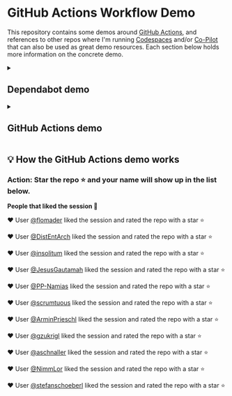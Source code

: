 # GitHub Actions Workflow Demo

This repository contains some demos around [GitHub Actions](https://docs.github.com/en/actions), and references to other repos where I'm running [Codespaces](https://github.com/features/codespaces) and/or [Co-Pilot](https://github.com/features/copilot) that can also be used as great demo resources. Each section below holds more information on the concrete demo.

<details>
<summary><h2>Dependabot demo</h2></summary>

### How to activate

settings -> security and analysis -> enable version updates

### How to add dependabot

To get started with Dependabot version updates, you'll need to specify which  package ecosystems to update and where the package manifests are located.  Please see the documentation for all configuration options:
https://docs.github.com/github/administering-a-repository/configuration-options-for-dependency-updates

```
version: 2
updates:
  - package-ecosystem: "github actions" # See documentation for possible values
    directory: "/" # Location of package manifests
    schedule:
      interval: "weekly"
```

</details>

<!--
<details>
<summary><h2>Codespaces demo</h2></summary>


we are going to use my personal demo repository 
https://github.com/jetzlstorfer/plattentests-go

1. go build
2. make run 
3. make run-function

</details>

<details>
<summary><h2>Co-pilot demo</h2></summary>

https://github.com/jetzlstorfer/plattentests-go 

in golang

e.g. adding functions to calculate prime numbers or to print text in a specific color

</details>
-->

<details>
<summary><h2>GitHub Actions demo</h2></summary>

The idea of the workflow with GitHub Actions is to automatically add a new entry to the list below when someone stars the repo.

The workflow file can be found in `.github/workflows/ratings.yml`. 

![permissions](./assets/actions-permissions.png)

</details>

## 💡 How the GitHub Actions demo works 

### Action: Star the repo ⭐ and your name will show up in the list below.

**People that liked the session 🥳**


❤️ User [@flomader](https://github.com/flomader) liked the session and rated the repo with a star ⭐

❤️ User [@DistEntArch](https://github.com/DistEntArch) liked the session and rated the repo with a star ⭐

❤️ User [@insolitum](https://github.com/insolitum) liked the session and rated the repo with a star ⭐

❤️ User [@JesusGautamah](https://github.com/JesusGautamah) liked the session and rated the repo with a star ⭐

❤️ User [@PP-Namias](https://github.com/PP-Namias) liked the session and rated the repo with a star ⭐

❤️ User [@scrumtuous](https://github.com/scrumtuous) liked the session and rated the repo with a star ⭐

❤️ User [@ArminPrieschl](https://github.com/ArminPrieschl) liked the session and rated the repo with a star ⭐

❤️ User [@gzukrigl](https://github.com/gzukrigl) liked the session and rated the repo with a star ⭐

❤️ User [@aschnaller](https://github.com/aschnaller) liked the session and rated the repo with a star ⭐

❤️ User [@NimmLor](https://github.com/NimmLor) liked the session and rated the repo with a star ⭐

❤️ User [@stefanschoeberl](https://github.com/stefanschoeberl) liked the session and rated the repo with a star ⭐
